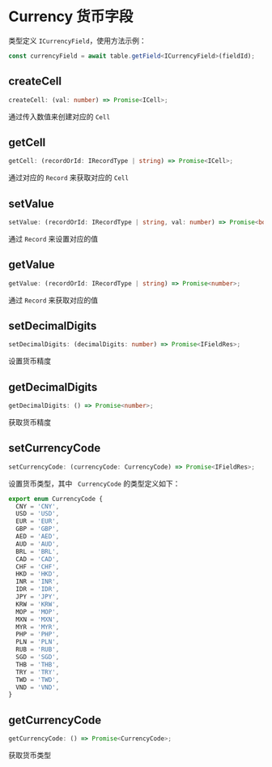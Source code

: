 # Currency 货币字段
类型定义 `ICurrencyField`，使用方法示例：
```typescript
const currencyField = await table.getField<ICurrencyField>(fieldId);
```

## createCell
```typescript
createCell: (val: number) => Promise<ICell>;
```
通过传入数值来创建对应的 `Cell`

## getCell
```typescript
getCell: (recordOrId: IRecordType | string) => Promise<ICell>;
```
通过对应的 `Record` 来获取对应的 `Cell`

## setValue
```typescript
setValue: (recordOrId: IRecordType | string, val: number) => Promise<boolean>;
```
通过 `Record` 来设置对应的值

## getValue
```typescript
getValue: (recordOrId: IRecordType | string) => Promise<number>;
```
通过 `Record` 来获取对应的值

## setDecimalDigits
```typescript
setDecimalDigits: (decimalDigits: number) => Promise<IFieldRes>;
```
设置货币精度

## getDecimalDigits
```typescript
getDecimalDigits: () => Promise<number>;
```
获取货币精度

## setCurrencyCode
```typescript
setCurrencyCode: (currencyCode: CurrencyCode) => Promise<IFieldRes>;
```
设置货币类型，其中 ` CurrencyCode` 的类型定义如下：
```typescript
export enum CurrencyCode {
  CNY = 'CNY',
  USD = 'USD',
  EUR = 'EUR',
  GBP = 'GBP',
  AED = 'AED',
  AUD = 'AUD',
  BRL = 'BRL',
  CAD = 'CAD',
  CHF = 'CHF',
  HKD = 'HKD',
  INR = 'INR',
  IDR = 'IDR',
  JPY = 'JPY',
  KRW = 'KRW',
  MOP = 'MOP',
  MXN = 'MXN',
  MYR = 'MYR',
  PHP = 'PHP',
  PLN = 'PLN',
  RUB = 'RUB',
  SGD = 'SGD',
  THB = 'THB',
  TRY = 'TRY',
  TWD = 'TWD',
  VND = 'VND',
}
```

## getCurrencyCode
```typescript
getCurrencyCode: () => Promise<CurrencyCode>;
```
获取货币类型